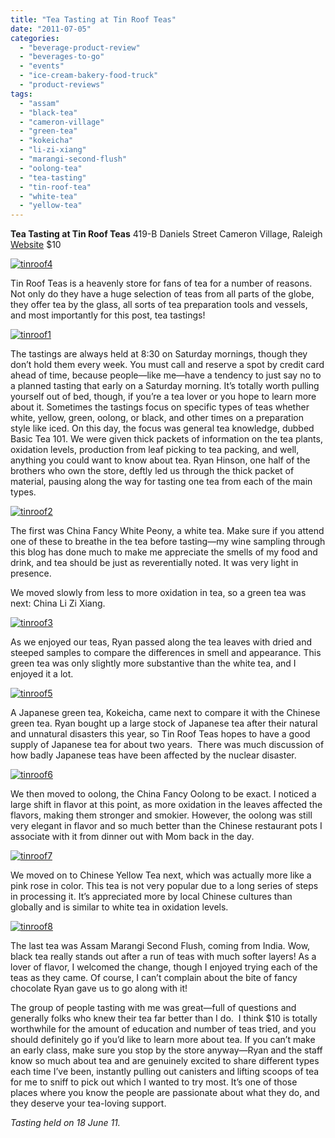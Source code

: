 ```yaml
---
title: "Tea Tasting at Tin Roof Teas"
date: "2011-07-05"
categories:
  - "beverage-product-review"
  - "beverages-to-go"
  - "events"
  - "ice-cream-bakery-food-truck"
  - "product-reviews"
tags:
  - "assam"
  - "black-tea"
  - "cameron-village"
  - "green-tea"
  - "kokeicha"
  - "li-zi-xiang"
  - "marangi-second-flush"
  - "oolong-tea"
  - "tea-tasting"
  - "tin-roof-tea"
  - "white-tea"
  - "yellow-tea"
---
```


**Tea Tasting at Tin Roof Teas** 419-B Daniels Street Cameron Village, Raleigh [Website](http://tinroofteas.com/) $10




<div class="caption">

[![](http://www.rebeccagomezfarrell.com/wp-content/uploads/2011/06/tinroof4.jpg "tinroof4")](http://www.rebeccagomezfarrell.com/wp-content/uploads/2011/06/tinroof4.jpg)</div>


Tin Roof Teas is a heavenly store for fans of tea for a number of reasons. Not only do they have a huge selection of teas from all parts of the globe, they offer tea by the glass, all sorts of tea preparation tools and vessels, and most importantly for this post, tea tastings!




<div class="caption">

[![](http://www.rebeccagomezfarrell.com/wp-content/uploads/2011/06/tinroof1.jpg "tinroof1")](http://www.rebeccagomezfarrell.com/wp-content/uploads/2011/06/tinroof1.jpg)</div>


The tastings are always held at 8:30 on Saturday mornings, though they don’t hold them every week. You must call and reserve a spot by credit card ahead of time, because people—like me—have a tendency to just say no to a planned tasting that early on a Saturday morning. It’s totally worth pulling yourself out of bed, though, if you’re a tea lover or you hope to learn more about it. Sometimes the tastings focus on specific types of teas whether white, yellow, green, oolong, or black, and other times on a preparation style like iced. On this day, the focus was general tea knowledge, dubbed Basic Tea 101. We were given thick packets of information on the tea plants, oxidation levels, production from leaf picking to tea packing, and well, anything you could want to know about tea. Ryan Hinson, one half of the brothers who own the store, deftly led us through the thick packet of material, pausing along the way for tasting one tea from each of the main types.

[![](http://www.rebeccagomezfarrell.com/wp-content/uploads/2011/06/tinroof2.jpg "tinroof2")](http://www.rebeccagomezfarrell.com/wp-content/uploads/2011/06/tinroof2.jpg)

The first was China Fancy White Peony, a white tea. Make sure if you attend one of these to breathe in the tea before tasting—my wine sampling through this blog has done much to make me appreciate the smells of my food and drink, and tea should be just as reverentially noted. It was very light in presence.

We moved slowly from less to more oxidation in tea, so a green tea was next: China Li Zi Xiang.

[![](http://www.rebeccagomezfarrell.com/wp-content/uploads/2011/06/tinroof3.jpg "tinroof3")](http://www.rebeccagomezfarrell.com/wp-content/uploads/2011/06/tinroof3.jpg)

As we enjoyed our teas, Ryan passed along the tea leaves with dried and steeped samples to compare the differences in smell and appearance. This green tea was only slightly more substantive than the white tea, and I enjoyed it a lot.

[![](http://www.rebeccagomezfarrell.com/wp-content/uploads/2011/06/tinroof5.jpg "tinroof5")](http://www.rebeccagomezfarrell.com/wp-content/uploads/2011/06/tinroof5.jpg)

A Japanese green tea, Kokeicha, came next to compare it with the Chinese green tea. Ryan bought up a large stock of Japanese tea after their natural and unnatural disasters this year, so Tin Roof Teas hopes to have a good supply of Japanese tea for about two years.  There was much discussion of how badly Japanese teas have been affected by the nuclear disaster.

[![](http://www.rebeccagomezfarrell.com/wp-content/uploads/2011/06/tinroof6.jpg "tinroof6")](http://www.rebeccagomezfarrell.com/wp-content/uploads/2011/06/tinroof6.jpg)

We then moved to oolong, the China Fancy Oolong to be exact. I noticed a large shift in flavor at this point, as more oxidation in the leaves affected the flavors, making them stronger and smokier. However, the oolong was still very elegant in flavor and so much better than the Chinese restaurant pots I associate with it from dinner out with Mom back in the day.

[![](http://www.rebeccagomezfarrell.com/wp-content/uploads/2011/06/tinroof7.jpg "tinroof7")](http://www.rebeccagomezfarrell.com/wp-content/uploads/2011/06/tinroof7.jpg)

We moved on to Chinese Yellow Tea next, which was actually more like a pink rose in color. This tea is not very popular due to a long series of steps in processing it. It’s appreciated more by local Chinese cultures than globally and is similar to white tea in oxidation levels.

[![](http://www.rebeccagomezfarrell.com/wp-content/uploads/2011/06/tinroof8.jpg "tinroof8")](http://www.rebeccagomezfarrell.com/wp-content/uploads/2011/06/tinroof8.jpg)

The last tea was Assam Marangi Second Flush, coming from India. Wow, black tea really stands out after a run of teas with much softer layers! As a lover of flavor, I welcomed the change, though I enjoyed trying each of the teas as they came. Of course, I can’t complain about the bite of fancy chocolate Ryan gave us to go along with it!

The group of people tasting with me was great—full of questions and generally folks who knew their tea far better than I do.  I think $10 is totally worthwhile for the amount of education and number of teas tried, and you should definitely go if you’d like to learn more about tea. If you can’t make an early class, make sure you stop by the store anyway—Ryan and the staff know so much about tea and are genuinely excited to share different types each time I’ve been, instantly pulling out canisters and lifting scoops of tea for me to sniff to pick out which I wanted to try most. It’s one of those places where you know the people are passionate about what they do, and they deserve your tea-loving support.

_Tasting held on 18 June 11._
